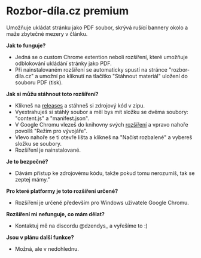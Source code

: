 # Rozbor-díla.cz premium
Umožňuje ukládat stránku jako PDF soubor, skrývá rušící bannery okolo a maže zbytečné mezery v článku.

**Jak to funguje?**
- Jedná se o custom Chrome extention neboli rozšíření, které umožňuje odblokování ukládání stránky jako PDF.
- Při nainstalovaném rozšíření se automaticky spustí na stránce "rozbor-dila.cz" a umožní po kliknutí na tlačítko "Stáhnout materiál" uložení do souboru PDF (tisk).

**Jak si můžu stáhnout toto rozšíření?**
- Klikneš na [releases](https://github.com/Dzendys/rozbor-dila/releases) a stáhneš si zdrojový kód v zipu.
- Vyextrahuješ si stáhlý soubor a měl bys mít složku se dvěma soubory: "content.js" a "manifest.json".
- V Google Chromu vlezeš do knihovny svých [rozšíření](chrome://extensions/) a vpravo nahoře povolíš "Režim pro vývojáře".
- Vlevo nahoře se ti otevře lišta a klikneš na "Načíst rozbalené" a vybereš složku se soubory.
- Rozšíření je nainstalované.

**Je to bezpečné?**
- Dávám přístup ke zdrojovému kódu, takže pokud tomu nerozumíš, tak se zeptej mámy."

**Pro které platformy je toto rozšíření určené?**
- Rozšíření je určené především pro Windows uživatele Google Chromu.

**Rozšíření mi nefunguje, co mám dělat?**
- Kontaktuj mě na discordu @dzendys_ a vyřešíme to :)

**Jsou v plánu další funkce?**
- Možná, ale v nedohlednu.

